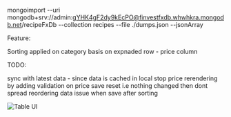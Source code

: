 mongoimport --uri mongodb+srv://admin:gYHK4gF2dy9kEcPO@finvestfxdb.whwhkra.mongodb.net/recipeFxDb --collection recipes --file ./dumps.json --jsonArray

Feature:

Sorting applied on category basis on expnaded row - price column


TODO:

sync with latest data - since data is cached in local
stop price rerendering by adding validation on price save reset i.e nothing changed then dont spread
reordering data issue when save after sorting

![Table UI](https://res.cloudinary.com/rk22719/image/upload/v1688843874/Screenshot_2023-07-09_004741_uwszcg.png)

